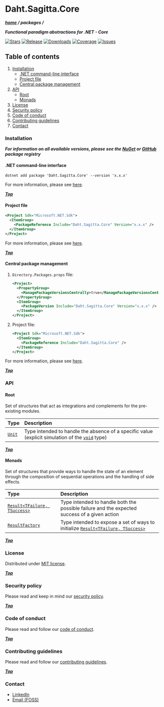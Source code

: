 # Daht.Sagitta.Core

***[home](https://github.com/daht-x/sagitta/blob/main/readme.md) / packages /***

***Functional paradigm abstractions for .NET - Core***

[![Stars](https://img.shields.io/github/stars/daht-x/sagitta?style=for-the-badge&logo=starship&logoColor=cdd6f4&label=Stars&labelColor=313244&color=b4befe)](https://github.com/daht-x/sagitta/stargazers)
[![Release](https://img.shields.io/github/v/release/daht-x/sagitta?style=for-the-badge&logo=github&logoColor=cdd6f4&label=Release&labelColor=313244&color=b4befe)](https://github.com/daht-x/sagitta/releases)
[![Downloads](https://img.shields.io/nuget/dt/Daht.Sagitta.Core?style=for-the-badge&logo=nuget&logoColor=cdd6f4&label=Downloads&labelColor=313244&color=b4befe)](https://www.nuget.org/stats/packages/Daht.Sagitta.Core?groupby=Version)
[![Coverage](https://img.shields.io/codecov/c/github/daht-x/sagitta?style=for-the-badge&logo=codecov&logoColor=cdd6f4&label=Coverage&labelColor=313244&color=b4befe)](https://app.codecov.io/gh/daht-x/sagitta)
[![Issues](https://img.shields.io/github/issues/daht-x/sagitta?style=for-the-badge&logo=gitbook&logoColor=cdd6f4&label=Issues&labelColor=313244&color=b4befe)](https://github.com/daht-x/sagitta/issues)

## Table of contents

1. [Installation](#installation)
   - [.NET command-line interface](#net-command-line-interface)
   - [Project file](#project-file)
   - [Central package management](#central-package-management)
2. [API](#api)
   - [Root](#root)
   - [Monads](#monads)
3. [License](#license)
4. [Security policy](#security-policy)
5. [Code of conduct](#code-of-conduct)
6. [Contributing guidelines](#contributing-guidelines)
7. [Contact](#contact)

### Installation

***For information on all available versions, please see the [NuGet](https://www.nuget.org/packages/Daht.Sagitta.Core) or
[GitHub](https://github.com/daht-x/sagitta/pkgs/nuget/Daht.Sagitta.Core) package registry***

#### .NET command-line interface

```shell
dotnet add package 'Daht.Sagitta.Core' --version 'x.x.x'
```

For more information, please see [here](https://learn.microsoft.com/en-us/dotnet/core/tools/dotnet-add-package).

***[Top](#dahtsagittacore)***

#### Project file

```xml
<Project Sdk="Microsoft.NET.Sdk">
  <ItemGroup>
    <PackageReference Include="Daht.Sagitta.Core" Version="x.x.x" />
  </ItemGroup>
</Project>
```

For more information, please see [here](https://learn.microsoft.com/en-us/nuget/consume-packages/package-references-in-project-files).

***[Top](#dahtsagittacore)***

#### Central package management

1. `Directory.Packages.props` file:

   ```xml
   <Project>
     <PropertyGroup>
       <ManagePackageVersionsCentrally>true</ManagePackageVersionsCentrally>
     </PropertyGroup>
     <ItemGroup>
       <PackageVersion Include="Daht.Sagitta.Core" Version="x.x.x" />
     </ItemGroup>
   </Project>
   ```

2. Project file:

   ```xml
   <Project Sdk="Microsoft.NET.Sdk">
     <ItemGroup>
       <PackageReference Include="Daht.Sagitta.Core" />
     </ItemGroup>
   </Project>
   ```

For more information, please see [here](https://learn.microsoft.com/en-us/nuget/consume-packages/central-package-management).

***[Top](#dahtsagittacore)***

### API

#### Root

Set of structures that act as integrations and complements for the pre-existing modules.

[unit]: https://github.com/daht-x/sagitta/blob/main/libraries/core/documentation/unit.md
[void]: https://learn.microsoft.com/en-us/dotnet/csharp/language-reference/builtin-types/void

| Type           | Description                                                                                              |
|:---------------|:---------------------------------------------------------------------------------------------------------|
| [`Unit`][unit] | Type intended to handle the absence of a specific value (explicit simulation of the [`void`][void] type) |

***[Top](#dahtsagittacore)***

#### Monads

Set of structures that provide ways to handle the state of an element through the composition of
sequential operations and the handling of side effects.

[result]: https://github.com/daht-x/sagitta/blob/main/libraries/core/documentation/monads/result.md
[result-factory]: https://github.com/daht-x/sagitta/blob/main/libraries/core/documentation/monads/result-factory.md

| Type                                   | Description                                                                                  |
|:---------------------------------------|:---------------------------------------------------------------------------------------------|
| [`Result<TFailure, TSuccess>`][result] | Type intended to handle both the possible failure and the expected success of a given action |
| [`ResultFactory`][result-factory]      | Type intended to expose a set of ways to initialize [`Result<TFailure, TSuccess>`][result]   |

***[Top](#dahtsagittacore)***

### License

Distributed under [MIT license](https://github.com/daht-x/sagitta/blob/main/license).

***[Top](#dahtsagittacore)***

### Security policy

Please read and keep in mind our [security policy](https://github.com/daht-x/sagitta/blob/main/security.md).

***[Top](#dahtsagittacore)***

### Code of conduct

Please read and follow our [code of conduct](https://github.com/daht-x/sagitta/blob/main/code-of-conduct.md).

***[Top](#dahtsagittacore)***

### Contributing guidelines

Please read and follow our [contributing guidelines](https://github.com/daht-x/sagitta/blob/main/contributing.md).

***[Top](#dahtsagittacore)***

### Contact

- [LinkedIn](https://www.linkedin.com/in/daht-x)
- [Email (FOSS)](mailto:daht.x.foss@gmail.com)
